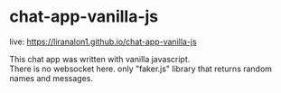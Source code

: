 # chat-app-vanilla-js
live: https://liranalon1.github.io/chat-app-vanilla-js

This chat app was written with vanilla javascript.
<br>
There is no websocket here. only "faker.js" library that returns random names and messages.